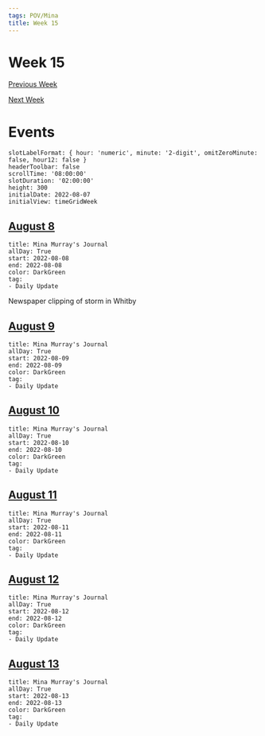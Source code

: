 ```yaml
---
tags: POV/Mina
title: Week 15
---
```


# Week 15

[Previous Week](2022-W32)

[Next Week](2022-W34)

# Events

```itinerary
slotLabelFormat: { hour: 'numeric', minute: '2-digit', omitZeroMinute: false, hour12: false }
headerToolbar: false
scrollTime: '08:00:00'
slotDuration: '02:00:00'
height: 300
initialDate: 2022-08-07
initialView: timeGridWeek
```

## [August 8](2022-08-08.md)

```itinerary-event
title: Mina Murray's Journal
allDay: True
start: 2022-08-08
end: 2022-08-08
color: DarkGreen
tag:
- Daily Update
```

Newspaper clipping of storm in Whitby

## [August 9](2022-08-09.md)

```itinerary-event
title: Mina Murray's Journal
allDay: True
start: 2022-08-09
end: 2022-08-09
color: DarkGreen
tag:
- Daily Update
```

## [August 10](2022-08-10.md)

```itinerary-event
title: Mina Murray's Journal
allDay: True
start: 2022-08-10
end: 2022-08-10
color: DarkGreen
tag:
- Daily Update
```

## [August 11](2022-08-11.md)

```itinerary-event
title: Mina Murray's Journal
allDay: True
start: 2022-08-11
end: 2022-08-11
color: DarkGreen
tag:
- Daily Update
```

## [August 12](2022-08-12.md)

```itinerary-event
title: Mina Murray's Journal
allDay: True
start: 2022-08-12
end: 2022-08-12
color: DarkGreen
tag:
- Daily Update
```

## [August 13](2022-08-13.md)

```itinerary-event
title: Mina Murray's Journal
allDay: True
start: 2022-08-13
end: 2022-08-13
color: DarkGreen
tag:
- Daily Update
```